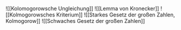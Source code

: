 ![[Kolomogorowsche Ungleichung]]
![[Lemma von Kronecker]]
![[Kolmogorowsches Kriterium]]
![[Starkes Gesetz der großen Zahlen, Kolmogorow]]
![[Schwaches Gesetz der großen Zahlen]]